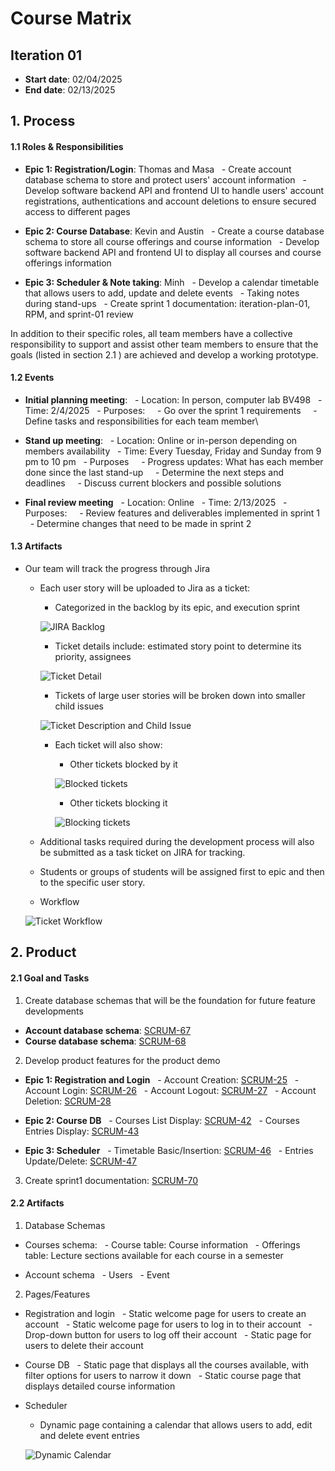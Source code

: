 # Course Matrix
## Iteration 01
- **Start date**: 02/04/2025
- **End date**: 02/13/2025

## 1. Process
#### 1.1 Roles & Responsibilities
- **Epic 1: Registration/Login**: Thomas and Masa
  - Create account database schema to store and protect users' account information
  - Develop software backend API and frontend UI to handle users' account registrations, authentications and account deletions to ensure secured access to different pages

- **Epic 2: Course Database**: Kevin and Austin
  - Create a course database schema to store all course offerings and course information
  - Develop software backend API and frontend UI to display all courses and course offerings information

- **Epic 3: Scheduler & Note taking**: Minh
  - Develop a calendar timetable that allows users to add, update and delete events
  - Taking notes during stand-ups
  - Create sprint 1 documentation: iteration-plan-01, RPM, and sprint-01 review

In addition to their specific roles, all team members have a collective responsibility to support and assist other team members to ensure that the goals (listed in section 2.1 ) are achieved and develop a working prototype.

#### 1.2 Events
- **Initial planning meeting**:
  - Location: In person, computer lab BV498
  - Time: 2/4/2025
  - Purposes:
    - Go over the sprint 1 requirements
    - Define tasks and responsibilities for each team member\

- **Stand up meeting**:
  - Location: Online or in-person depending on members availability
  - Time: Every Tuesday, Friday and Sunday from 9 pm to 10 pm
  - Purposes
    - Progress updates: What has each member done since the last stand-up
    - Determine the next steps and deadlines
    - Discuss current blockers and possible solutions

- **Final review meeting**
  - Location: Online
  - Time: 2/13/2025
  - Purposes:
    - Review features and deliverables implemented in sprint 1 
    - Determine changes that need to be made in sprint 2

#### 1.3 Artifacts
- Our team will track the progress through Jira
  - Each user story will be uploaded to Jira as a ticket:
    - Categorized in the backlog by its epic, and execution sprint
    
    ![JIRA Backlog](JIRA_Backlog.png)
    
    - Ticket details include: estimated story point to determine its priority, assignees
    
    ![Ticket Detail](Ticket_Detail.png)
    
    - Tickets of large user stories will be broken down into smaller child issues
    
    ![Ticket Description and Child Issue](Ticket_Description_and_Child_Issue.png)
    
    - Each ticket will also show:
      - Other tickets blocked by it
      
      ![Blocked tickets](Blocked_ticket.png)
      
      - Other tickets blocking it
      
      ![Blocking tickets](Blocking_tickets.png)
      
  - Additional tasks required during the development process will also be submitted as a task ticket on JIRA for tracking.
  - Students or groups of students will be assigned first to epic and then to the specific user story.
  - Workflow
  
  ![Ticket Workflow](Ticket_Workflow.png)

## 2. Product
#### 2.1 Goal and Tasks
1. Create database schemas that will be the foundation for future feature developments
- **Account database schema**: [SCRUM-67](https://cscc01-course-matrix.atlassian.net/browse/SCRUM-67?atlOrigin=eyJpIjoiNGVjOGU4ZGZkZWMzNDVlYzljZjgxMzNhMGI1Y2MyOGEiLCJwIjoiaiJ9)
- **Course database schema**: [SCRUM-68](https://cscc01-course-matrix.atlassian.net/browse/SCRUM-68?atlOrigin=eyJpIjoiYjg1ZjkxN2IwMzE4NGVlNmE2YmU3YjZlM2ZjNThjZGMiLCJwIjoiaiJ9)

2. Develop product features for the product demo
- **Epic 1: Registration and Login**
  - Account Creation: [SCRUM-25](https://cscc01-course-matrix.atlassian.net/browse/SCRUM-25?atlOrigin=eyJpIjoiNTU0NWE3OTQ3MjgwNDYwNzgzNTM5MjI2NmFjMDc4ZWMiLCJwIjoiaiJ9)
  - Account Login: [SCRUM-26](https://cscc01-course-matrix.atlassian.net/browse/SCRUM-26?atlOrigin=eyJpIjoiMmRkZWQyMjQzMDhlNDQ5MGEwNTRjYjBhMDM2ZDE5YjUiLCJwIjoiaiJ9)
  - Account Logout: [SCRUM-27](https://cscc01-course-matrix.atlassian.net/browse/SCRUM-27?atlOrigin=eyJpIjoiYmY4ZmExZTZmN2VkNGViZTkzNDA4ZjZhZTJlMWE0YTciLCJwIjoiaiJ9)
  - Account Deletion: [SCRUM-28](https://cscc01-course-matrix.atlassian.net/browse/SCRUM-28?atlOrigin=eyJpIjoiODc0ZjQ3MTE3ZGViNGFhZWJiMmYzMTdlZjM0MWM2NjUiLCJwIjoiaiJ9)

- **Epic 2: Course DB**
  - Courses List Display: [SCRUM-42](https://cscc01-course-matrix.atlassian.net/browse/SCRUM-42?atlOrigin=eyJpIjoiYTMzZWI2OGQxYmUyNDc2MmE4MTM5ZjA2M2I3NWFmYWUiLCJwIjoiaiJ9)
  - Courses Entries Display: [SCRUM-43](https://cscc01-course-matrix.atlassian.net/browse/SCRUM-43?atlOrigin=eyJpIjoiYzIxMTdkN2ZkYjc3NGU1NWJhNTAxZDE3ODA4NTM2ZmIiLCJwIjoiaiJ9)

- **Epic 3: Scheduler**
  - Timetable Basic/Insertion: [SCRUM-46](https://cscc01-course-matrix.atlassian.net/browse/SCRUM-46?atlOrigin=eyJpIjoiN2Y1NTgzNzQ2MGZjNGYyZjgwOTdhNDM0ZjE5MjIzOWIiLCJwIjoiaiJ9)
  - Entries Update/Delete: [SCRUM-47](https://cscc01-course-matrix.atlassian.net/browse/SCRUM-47?atlOrigin=eyJpIjoiN2JiYmY1NTdjNDNlNGE2MzhlM2NkODhiYjFiOGYwYmEiLCJwIjoiaiJ9)

3. Create sprint1 documentation: [SCRUM-70](https://cscc01-course-matrix.atlassian.net/browse/SCRUM-70?atlOrigin=eyJpIjoiNGE5YWQ3MzU5YTg3NGI1ODgyNjk2YTBlOWY4ZDgzMDkiLCJwIjoiaiJ9)

#### 2.2 Artifacts
1. Database Schemas
- Courses schema:
  - Course table: Course information
  - Offerings table: Lecture sections available for each course in a semester

- Account schema
  - Users
  - Event

2. Pages/Features
- Registration and login
  - Static welcome page for users to create an account
  - Static welcome page for users to log in to their account
  - Drop-down button for users to log off their account
  - Static page for users to delete their account

- Course DB
  - Static page that displays all the courses available, with filter options for users to narrow it down
  - Static course page that displays detailed course information

- Scheduler
  - Dynamic page containing a calendar that allows users to add, edit and delete event entries
  
  ![Dynamic Calendar](image.png)